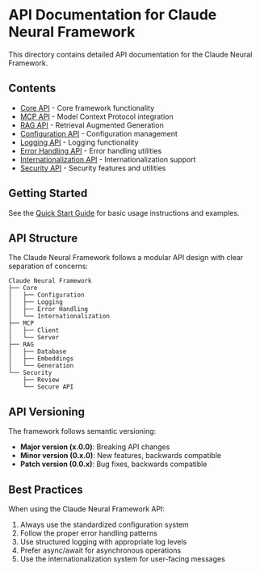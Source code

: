 # API Documentation for Claude Neural Framework

This directory contains detailed API documentation for the Claude Neural Framework.

## Contents

- [Core API](./core.md) - Core framework functionality
- [MCP API](./mcp.md) - Model Context Protocol integration
- [RAG API](./rag.md) - Retrieval Augmented Generation 
- [Configuration API](./configuration.md) - Configuration management
- [Logging API](./logging.md) - Logging functionality
- [Error Handling API](./error.md) - Error handling utilities
- [Internationalization API](./i18n.md) - Internationalization support
- [Security API](./security.md) - Security features and utilities

## Getting Started

See the [Quick Start Guide](../guides/quick_start_guide.md) for basic usage instructions and examples.

## API Structure

The Claude Neural Framework follows a modular API design with clear separation of concerns:

```
Claude Neural Framework
├── Core
│   ├── Configuration
│   ├── Logging
│   ├── Error Handling
│   └── Internationalization
├── MCP
│   ├── Client
│   └── Server
├── RAG
│   ├── Database
│   ├── Embeddings
│   └── Generation
└── Security
    ├── Review
    └── Secure API
```

## API Versioning

The framework follows semantic versioning:

- **Major version (x.0.0)**: Breaking API changes
- **Minor version (0.x.0)**: New features, backwards compatible
- **Patch version (0.0.x)**: Bug fixes, backwards compatible

## Best Practices

When using the Claude Neural Framework API:

1. Always use the standardized configuration system
2. Follow the proper error handling patterns
3. Use structured logging with appropriate log levels
4. Prefer async/await for asynchronous operations
5. Use the internationalization system for user-facing messages